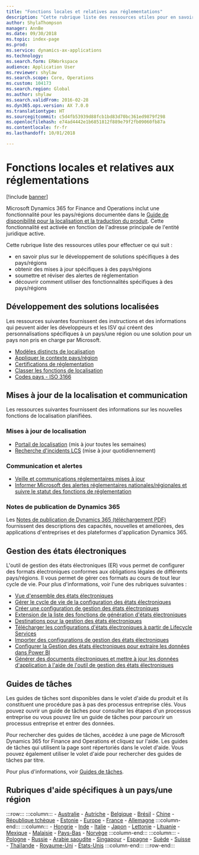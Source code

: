 ```yaml
---
title: "Fonctions locales et relatives aux réglementations"
description: "Cette rubrique liste des ressources utiles pour en savoir plus sur les fonctionnalisés spécifiques aux pays/régions."
author: ShylaThompson
manager: AnnBe
ms.date: 09/30/2018
ms.topic: index-page
ms.prod: 
ms.service: dynamics-ax-applications
ms.technology: 
ms.search.form: ERWorkspace
audience: Application User
ms.reviewer: shylaw
ms.search.scope: Core, Operations
ms.custom: 104173
ms.search.region: Global
ms.author: shylaw
ms.search.validFrom: 2016-02-28
ms.dyn365.ops.version: AX 7.0.0
ms.translationtype: HT
ms.sourcegitcommit: c5d4fb53939d88fcb1bd83d70bc361ed9879f298
ms.openlocfilehash: e74ad4442e1b6851812f889e79f2fb09060fb87a
ms.contentlocale: fr-fr
ms.lasthandoff: 10/01/2018

---
```


# <a name="localization-and-regulatory-features"></a>Fonctions locales et relatives aux réglementations

[!include [banner](../includes/banner.md)]

Microsoft Dynamics 365 for Finance and Operations inclut une fonctionnalité pour les pays/régions documentée dans le [Guide de disponibilité pour la localisation et la traduction du produit](https://aka.ms/ax-availabilityguide). Cette fonctionnalité est activée en fonction de l'adresse principale de l'entité juridique active. 

Cette rubrique liste des ressources utiles pour effectuer ce qui suit : 
- en savoir plus sur le développement de solutions spécifiques à des pays/régions
- obtenir des mises à jour spécifiques à des pays/régions
- soumettre et réviser des alertes de réglementation
- découvrir comment utiliser des fonctionnalités spécifiques à des pays/régions 

## <a name="developing-localized-solutions"></a>Développement des solutions localisées
Les ressources suivantes fournissent des instructions et des informations qui peuvent aider les développeurs et les ISV qui créent des personnalisations spécifiques à un pays/une région ou une solution pour un pays non pris en charge par Microsoft.
-   [Modèles distincts de localisation](separate-localization-models.md)
-   [Appliquer le contexte pays/région](apply-country-context.md)
-   [Certifications de réglementation](regulatory-certifications.md)
-   [Classer les fonctions de localisation](classify-localization-features.md)
-   [Codes pays - ISO 3166](https://www.iso.org/iso-3166-country-codes.html)

## <a name="localization-updates-and-communication"></a>Mises à jour de la localisation et communication
Les ressources suivantes fournissent des informations sur les nouvelles fonctions de localisation planifiées. 

### <a name="localization-updates"></a>Mises à jour de localisation
-   [Portail de localisation](https://mbs.microsoft.com/customersource/northamerica/ax/support/support-news/GFMLocalizationPortalMC) (mis à jour toutes les semaines)
-   [Recherche d'incidents LCS](../lifecycle-services/issue-search-lcs.md) (mise à jour quotidiennement)

### <a name="communication-and-alerts"></a>Communication et alertes
-   [Veille et communications réglementaires mises à jour](regulatory-watch-communication.md)
-   [Informer Microsoft des alertes réglementaires nationales/régionales et suivre le statut des fonctions de réglementation](submit-localization-alerts.md)

### <a name="dynamics-365-release-notes"></a>Notes de publication de Dynamics 365
Les [Notes de publication de Dynamics 365 (téléchargement PDF)](https://aka.ms/businessappsreleasenotes) fournissent des descriptions des capacités, nouvelles et améliorées, des applications d'entreprises et des plateformes d'application Dynamics 365. 

## <a name="electronic-reporting"></a>Gestion des états électroniques
L'outil de gestion des états électroniques (ER) vous permet de configurer des formats électroniques conformes aux obligations légales de différents pays/régions. Il vous permet de gérer ces formats au cours de tout leur cycle de vie. Pour plus d'informations, voir l'une des rubriques suivantes :
-   [Vue d'ensemble des états électroniques](../analytics/general-electronic-reporting.md)
-   [Gérer le cycle de vie de la configuration des états électroniques](../analytics/general-electronic-reporting-manage-configuration-lifecycle.md)
-   [Créer une configuration de gestion des états électroniques](../analytics/electronic-reporting-configuration.md)
-   [Extension de la liste des fonctions de génération d'états électroniques](../analytics/general-electronic-reporting-formulas-list-extension.md)
-   [Destinations pour la gestion des états électroniques](../analytics/electronic-reporting-destinations.md)
-   [Télécharger les configurations d'états électroniques à partir de Lifecycle Services](../analytics/download-electronic-reporting-configuration-lcs.md)
-   [Importer des configurations de gestion des états électroniques](../analytics/electronic-reporting-import-ger-configurations.md)
-   [Configurer la Gestion des états électroniques pour extraire les données dans Power BI](../analytics/general-electronic-reporting-report-configuration-get-data-powerbi.md)
-   [Générer des documents électroniques et mettre à jour les données d'application à l'aide de l'outil de gestion des états électroniques](../analytics/generate-electronic-documents-update-application-data.md)

## <a name="task-guides"></a>Guides de tâches
Les guides de tâches sont disponibles dans le volet d'aide du produit et ils constituent une procédure pas à pas des processus entreprise clés. Vous pouvez ouvrir un guide de tâches pour consulter les étapes d'un processus entreprise ou vous pouvez lire un guide de tâches pour parcourir un processus entreprise et entrer des données.

Pour rechercher des guides de tâches, accédez à une page de Microsoft Dynamics 365 for Finance and Operations et cliquez sur l'aide. Les guides de tâches qui utilisent la page sont répertoriés dans le volet d'aide. Vous pouvez également utiliser le volet d'aide pour rechercher des guides de tâches par titre.

Pour plus d'informations, voir [Guides de tâches](../../fin-and-ops/get-started/help-overview.md#task-guides).


## <a name="countryregion-specific-help-content"></a>Rubriques d'aide spécifiques à un pays/une région
:::row:::
    :::column:::
        - [Australie](../../financials/localizations/australia.md)
        - [Autriche](../../financials/localizations/austria.md)
        - [Belgique](../../financials/localizations/belgium.md)
        - [Brésil](../../financials/localizations/brazil.md)
        - [Chine](../../financials/localizations/china.md)
        - [République tchèque](../../financials/localizations/czech-republic.md)
        - [Estonie](../../financials/localizations/estonia.md)
        - [Europe](../../financials/localizations/europe.md)
        - [France](../../financials/localizations/france.md)
        - [Allemagne](../../financials/localizations/germany.md)
    :::column-end:::
    :::column:::
        - [Hongrie](../../financials/localizations/hungary.md)
        - [Inde](../../financials/localizations/india.md)
        - [Italie](../../financials/localizations/italy.md)
        - [Japon](../../financials/localizations/japan.md)
        - [Lettonie](../../financials/localizations/latvia.md)
        - [Lituanie](../../financials/localizations/lithuania.md)
        - [Mexique](../../financials/localizations/mexico.md)
        - [Malaisie](../../financials/localizations/malaysia.md)
        - [Pays-Bas](../../financials/localizations/netherlands.md)
        - [Norvège](../../financials/localizations/norway.md)
    :::column-end:::
    :::column:::
        - [Pologne](../../financials/localizations/poland.md)
        - [Russie](../../financials/localizations/russia.md)
        - [Arabie saoudite](../../financials/localizations/saudi-arabia.md)
        - [Singapour](../../financials/localizations/singapore.md)
        - [Espagne](../../financials/localizations/spain.md)
        - [Suède](../../financials/localizations/sweden.md)
        - [Suisse](../../financials/localizations/switzerland.md)
        - [Thaïlande](../../financials/localizations/thailand.md)
        - [Royaume-Uni](../../financials/localizations/united-kingdom.md)
        - [États-Unis](../../financials/localizations/united-states.md)
    :::column-end:::
:::row-end:::








